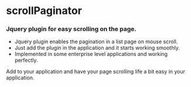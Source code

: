 # scrollPaginator
### Jquery plugin for easy scrolling on the page.

* Jquery plugin enables the pagination in a list page on mouse scroll.
* Just add the plugin in the application and it starts working smoothly.
* Implemented in some enterprise level applications and working perfectly.

Add to your application and have your page scrolling life a bit easy in your application.
